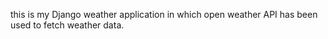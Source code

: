 this is my Django weather application in which open weather API has been used to fetch weather data.
